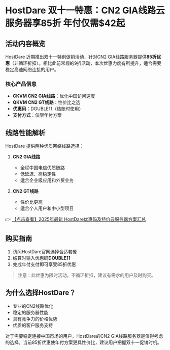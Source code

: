 # HostDare 双十一特惠：CN2 GIA线路云服务器享85折 年付仅需$42起

## 活动内容概览

HostDare 近期推出双十一特别促销活动，针对CN2 GIA线路服务器提供**85折优惠**（非循环折扣）。相比此前常规的9折活动，本次优惠力度有所提升，适合需要稳定高速网络连接的用户。

### 核心产品信息
- **CKVM CN2 GIA线路**：优化中国访问速度
- **QKVM CN2 GT线路**：性价比之选
- **优惠码**：DOUBLE11（结账时使用）
- **支付方式**：仅限年付方案

## 线路性能解析

HostDare 提供两种优质网络线路选择：

1. **CN2 GIA线路**
   - 全程中国电信优质链路
   - 低延迟、高稳定性
   - 适合企业级应用和外贸业务

2. **CN2 GT线路**
   - 性价比更高
   - 适合个人用户和中小型项目

👉 [【点击查看】2025年最新 HostDare优惠码及特价云服务器方案汇总](https://bit.ly/hostdare)

## 购买指南

1. 访问HostDare官网选择合适套餐
2. 结算时输入优惠码**DOUBLE11**
3. 完成年付支付即可享受85折优惠

> 注意：此优惠为限时活动，不循环折扣，建议有需求的用户及时购买。

## 为什么选择HostDare？

- 专业的CN2线路优化
- 稳定的服务器性能
- 具有竞争力的价格优势
- 优质的客户服务支持

对于需要稳定连接中国市场的用户，HostDare的CN2 GIA线路服务器是值得考虑的选择。当前85折优惠使年付方案更具性价比，建议用户把握双十一促销时机。